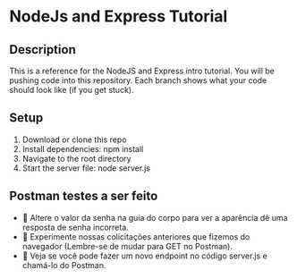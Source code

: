 # NodeJs and Express Tutorial

## Description

This is a reference for the NodeJS and Express intro tutorial. You will be pushing code into this repository. Each branch shows what your code should look like (if you get stuck).
## Setup

1. Download or clone this repo
2. Install dependencies: npm install
3. Navigate to the root directory
4. Start the server file: node server.js

## Postman testes a ser feito
* 🔘 Altere o valor da senha na guia do corpo para ver a aparência dê uma resposta de senha incorreta.
* 🔘 Experimente nossas colicitações anteriores que fizemos do navegador (Lembre-se de mudar para GET no Postman).
* 🔘 Veja se você pode fazer um novo endpoint no código server.js e chamá-lo do Postman.